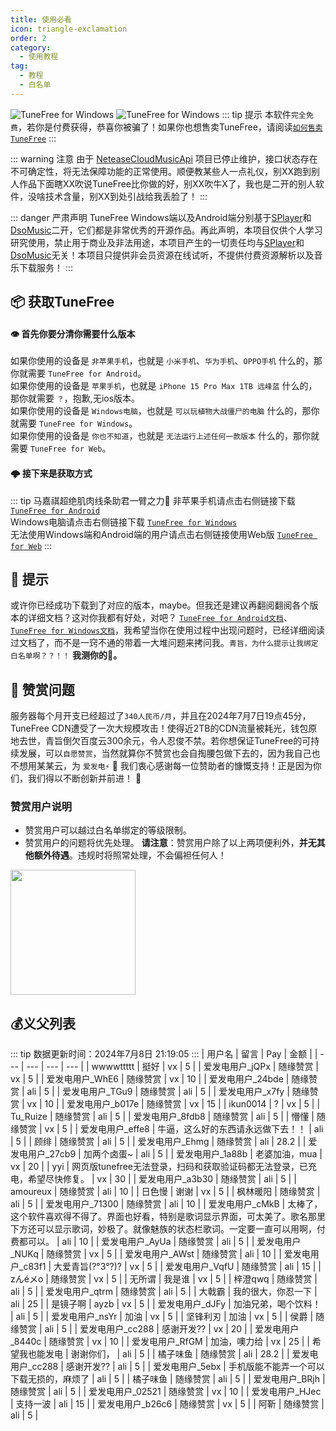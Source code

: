 ```yaml
---
title: 使用必看
icon: triangle-exclamation
order: 2
category:
  - 使用教程
tag:
  - 教程
  - 白名单
---
```

![TuneFree for Windows](https://csm.sayqz.com/api/version/?device=windows) ![TuneFree for Windows](https://csm.sayqz.com/api/version/?device=android)
::: tip  提示
本软件`完全免费`，若你是付费获得，恭喜你被骗了！如果你也想售卖TuneFree，请阅读[`如何售卖TuneFree`](https://cn.bing.com/search?q=%E6%88%B7%E5%8F%A3%E6%9C%AC%E5%8F%AA%E6%9C%89%E4%B8%80%E4%B8%AA%E4%BA%BA%E6%80%8E%E4%B9%88%E5%8A%9E)
:::

::: warning  注意
由于 [NeteaseCloudMusicApi](https://github.com/Binaryify/NeteaseCloudMusicApi) 项目已停止维护，接口状态存在不可确定性，将无法保障功能的正常使用。顺便教某些人一点礼仪，别XX跑到别人作品下面瞎XX吹说TuneFree比你做的好，别XX吹牛X了，我也是二开的别人软件，没啥技术含量，别XX到处引战给我丢脸了！
:::

::: danger  严肃声明
TuneFree Windows端以及Android端分别基于[SPlayer](https://github.com/imsyy/SPlayer)和[DsoMusic](https://github.com/Moriafly/DsoMusic)二开，它们都是非常优秀的开源作品。再此声明，本项目仅供个人学习研究使用，禁止用于商业及非法用途，本项目产生的一切责任均与[SPlayer](https://github.com/imsyy/SPlayer)和[DsoMusic](https://github.com/Moriafly/DsoMusic)无关！本项目只提供非会员资源在线试听，不提供付费资源解析以及音乐下载服务！
:::

## 📦 获取TuneFree
#### 👁️ 首先你要分清你需要什么版本  
如果你使用的设备是 `非苹果手机`，也就是 `小米手机`、`华为手机`、`OPPO手机` 什么的，那你就需要 `TuneFree for Android`。  
如果你使用的设备是 `苹果手机`，也就是 `iPhone 15 Pro Max 1TB 远峰蓝` 什么的，那你就需要 `？`，抱歉,无ios版本。  
如果你使用的设备是 `Windows电脑`，也就是 `可以玩植物大战僵尸的电脑` 什么的，那你就需要 `TuneFree for Windows`。  
如果你使用的设备是 `你也不知道`，也就是 `无法运行上述任何一款版本` 什么的，那你就需要 `TuneFree for Web`。  



#### 🌩️ 接下来是获取方式
::: tip  马嘉祺超绝肌肉线条助君一臂之力💪
非苹果手机请点击右侧链接下载 [`TuneFree for Android`](https://csm.sayqz.com/api/version/?device=android&url=true)  
Windows电脑请点击右侧链接下载 [`TuneFree for Windows`](https://csm.sayqz.com/api/version/?device=windows&url=true)   
无法使用Windows端和Android端的用户请点击右侧链接使用Web版 [`TuneFree for Web`](https://pt.sayqz.com) 
:::


## 👻 提示
或许你已经成功下载到了对应的版本，maybe。但我还是建议再翻阅翻阅各个版本的详细文档？这对你我都有好处，对吧？
[`TuneFree for Android文档`](/docs/s/android)、[`TuneFree for Windows文档`](/docs/s/windows)，我希望当你在使用过程中出现问题时，已经详细阅读过文档了，而不是一窍不通的带着一大堆问题来拷问我。`青旨，为什么提示让我绑定白名单啊？？！！`  **我测你的🐎。**

## 🤑 赞赏问题
服务器每个月开支已经超过了`340人民币/月`，并且在2024年7月7日19点45分，TuneFree CDN遭受了一次大规模攻击！使得近2TB的CDN流量被耗光，钱包原地去世，青旨倒欠百度云300余元，令人忍俊不禁。若你想保证TuneFree的可持续发展，可以`自愿赞赏`，当然就算你不赞赏也会自掏腰包做下去的，因为我自己也不想用某某云，为 `爱发电⚡` 🚀 我们衷心感谢每一位赞助者的慷慨支持！正是因为你们，我们得以不断创新并前进！ 🥰  
### 赞赏用户说明
- 赞赏用户可以越过白名单绑定的等级限制。
- 赞赏用户的问题将优先处理。
**请注意**：赞赏用户除了以上两项便利外，**并无其他额外待遇**。违规时将照常处理，不会偏袒任何人！

<a href="https://afdian.com/a/sayqz" target="_blank"><img width="200" src="https://pic1.afdiancdn.com/static/img/welcome/button-sponsorme.png" alt=""></a>
  
## 💰义父列表
::: tip  数据更新时间：2024年7月8日 21:19:05
:::
| 用户名 | 留言 | Pay | 金额 |
| --- | --- | --- | --- |
| wwwwttttt | 挺好 | vx | 5 |
| 爱发电用户_jQPx | 随缘赞赏 | vx | 5 |
| 爱发电用户_WhE6 | 随缘赞赏 | vx | 10 |
| 爱发电用户_24bde | 随缘赞赏 | ali | 5 |
| 爱发电用户_TGu9 | 随缘赞赏 | ali | 5 |
| 爱发电用户_x7fy | 随缘赞赏 | vx | 10 |
| 爱发电用户_b017e | 随缘赞赏 | vx | 15 |
| ikun0014 | ? | vx | 5 |
| Tu_Ruize | 随缘赞赏 | ali | 5 |
| 爱发电用户_8fdb8 | 随缘赞赏 | ali | 5 |
| 懵懂 | 随缘赞赏 | vx | 5 |
| 爱发电用户_effe8 | 牛逼，这么好的东西请永远做下去！！ | ali | 5 |
| 顾绯 | 随缘赞赏 | ali | 5 |
| 爱发电用户_Ehmg | 随缘赞赏 | ali | 28.2 |
| 爱发电用户_27cb9 | 加两个卤蛋~ | ali | 5 |
| 爱发电用户_1a88b | 老婆加油，mua | vx | 20 |
| yyi | 网页版tunefree无法登录，扫码和获取验证码都无法登录，已充电，希望尽快修复。 | vx | 30 |
| 爱发电用户_a3b30 | 随缘赞赏 | ali | 5 |
| amoureux | 随缘赞赏 | ali | 10 |
| 日色慢 | 谢谢 | vx | 5 |
| 枫林暖阳 | 随缘赞赏 | ali | 5 |
| 爱发电用户_71300 | 随缘赞赏 | ali | 10 |
| 爱发电用户_cMkB | 太棒了，这个软件喜欢得不得了。界面也好看，特别是歌词显示界面，可太美了。歌名那里下方还可以显示歌词，妙极了。就像魅族的状态栏歌词。一定要一直可以用啊，付费都可以。 | ali | 10 |
| 爱发电用户_AyUa | 随缘赞赏 | ali | 5 |
| 爱发电用户_NUKq | 随缘赞赏 | vx | 5 |
| 爱发电用户_AWst | 随缘赞赏 | ali | 10 |
| 爱发电用户_c83f1 | 大爱青旨(?°3°?)? | vx | 5 |
| 爱发电用户_VqfU | 随缘赞赏 | ali | 15 |
| zんéメo | 随缘赞赏 | vx | 5 |
| 无所谓 | 我是谁 | vx | 5 |
| 梓澄qwq | 随缘赞赏 | ali | 5 |
| 爱发电用户_qtrm | 随缘赞赏 | ali | 5 |
| 大戟霸 | 我的很大，你忍一下 | ali | 25 |
| 是镜子啊 | ayzb | vx | 5 |
| 爱发电用户_dJFy | 加油兄弟，喝个饮料！ | ali | 5 |
| 爱发电用户_nsYr | 加油 | vx | 5 |
| 坚锋利刃 | 加油 | vx | 5 |
| 侯爵 | 随缘赞赏 | ali | 5 |
| 爱发电用户_cc288 | 感谢开发?? | vx | 20 |
| 爱发电用户_8440c | 随缘赞赏 | vx | 10 |
| 爱发电用户_RfGM | 加油，噢力给 | vx | 25 |
| 希望我也能发电 | 谢谢你们， | ali | 5 |
| 橘子味鱼 | 随缘赞赏 | ali | 28.2 |
| 爱发电用户_cc288 | 感谢开发?? | ali | 5 |
| 爱发电用户_5ebx | 手机版能不能弄一个可以下载无损的，麻烦了 | ali | 5 |
| 橘子味鱼 | 随缘赞赏 | ali | 5 |
| 爱发电用户_BRjh | 随缘赞赏 | ali | 5 |
| 爱发电用户_02521 | 随缘赞赏 | vx | 10 |
| 爱发电用户_HJec | 支持一波 | ali | 15 |
| 爱发电用户_b26c6 | 随缘赞赏 | vx | 5 |
| 阿靳 | 随缘赞赏 | ali | 5 |

